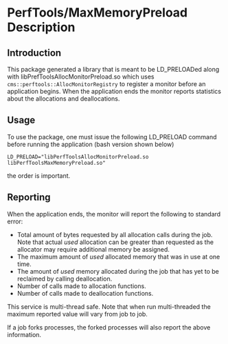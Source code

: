 # PerfTools/MaxMemoryPreload Description

## Introduction

This package generated a library that is meant to be LD_PRELOADed along with libPrefToolsAllocMonitorPreload.so which
uses `cms::perftools::AllocMonitorRegistry` to register a monitor before an application begins. When the application
ends the monitor reports statistics about the allocations and deallocations.

## Usage

To use the package, one must issue the following LD_PRELOAD command before running the application (bash version
shown below)
```
LD_PRELOAD="libPerfToolsAllocMonitorPreload.so libPerfToolsMaxMemoryPreload.so"
```

the order is important.

## Reporting
When the application ends, the monitor will report the following to standard error:

- Total amount of bytes requested by all allocation calls during the job. Note that actual _used_ allocation can be greater than requested as the allocator may require additional memory be assigned.
- The maximum amount of _used_ allocated memory that was in use at one time.
- The amount of _used_ memory allocated during the job that has yet to be reclaimed by calling deallocation.
- Number of calls made to allocation functions.
- Number of calls made to deallocation functions.

This service is multi-thread safe. Note that when run multi-threaded the maximum reported value will vary from job to job.

If a job forks processes, the forked processes will also report the above information.
